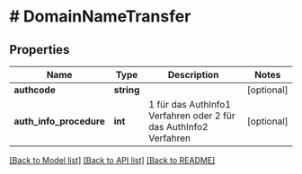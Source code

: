 # # DomainNameTransfer

## Properties

Name | Type | Description | Notes
------------ | ------------- | ------------- | -------------
**authcode** | **string** |  | [optional]
**auth_info_procedure** | **int** | 1 für das AuthInfo1 Verfahren oder 2 für das AuthInfo2 Verfahren | [optional]

[[Back to Model list]](../../README.md#models) [[Back to API list]](../../README.md#endpoints) [[Back to README]](../../README.md)
